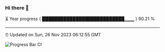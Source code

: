 ### Hi there 👋

⏳ Year progress { ███████████████████████████▁▁▁ } 90.21 %

---

⏰ Updated on Sun, 26 Nov 2023 06:12:55 GMT

![Progress Bar CI](https://github.com/liununu/liununu/workflows/Progress%20Bar%20CI/badge.svg)
